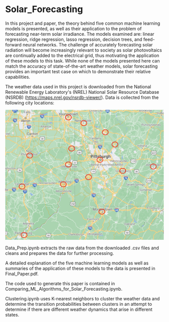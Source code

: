 # Solar_Forecasting

In this project and paper, the theory behind five common machine learning models is presented, as well as their application to the problem of forecasting near-term solar irradiance. The models examined are: linear regression, ridge regression, lasso regression, decision trees, and feed-forward neural networks. The challenge of accurately forecasting solar radiation will become increasingly relevant to society as solar photovoltaics are continually added to the electrical grid, thus motivating the application of these models to this task. While none of the models presented here can match the accuracy of state-of-the-art weather models, solar forecasting provides an important test case on which to demonstrate their relative capabilities.

The weather data used in this project is downloaded from the National Renewable Energy Laboratory's (NREL) National Solar Resource Database (NSRDB) (https://maps.nrel.gov/nsrdb-viewer/). Data is collected from the following city locations:

![Map of locations from which weather data was collected](/Images/City_Data_Sources.png)

Data_Prep.ipynb extracts the raw data from the downloaded .csv files and cleans and prepares the data for further processing.

A detailed explanation of the five machine learning models as well as summaries of the application of these models to the data is presented in Final_Paper.pdf.

The code used to generate this paper is contained in Comparing_ML_Algorithms_for_Solar_Forecasting.ipynb.

Clustering.ipynb uses K-nearest neighbors to cluster the weather data and determine the transition probabilities between clusters in an attempt to determine if there are different weather dynamics that arise in different states.

